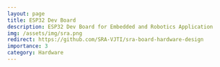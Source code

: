 ```yaml
---
layout: page
title: ESP32 Dev Board 
description: ESP32 Dev Board for Embedded and Robotics Application
img: /assets/img/sra.png
redirect: https://github.com/SRA-VJTI/sra-board-hardware-design
importance: 3
category: Hardware
---
```


